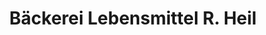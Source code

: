 ---
title: "Bäckerei Lebensmittel R. Heil"
url: /bischofsheim-in-der-rhoen/baeckerei-lebensmittel-r-heil-geigensteinstrasse/
shop: Lebensmittel
---
